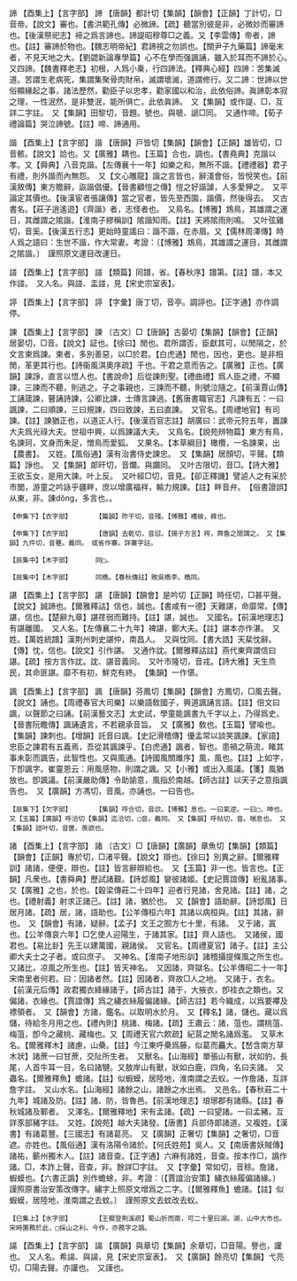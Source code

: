 <!-- { "loadSidebar": true } -->
諦	【酉集上】【言字部】	諦	【唐韻】都計切【集韻】【韻會】【正韻】丁計切，□音帝。【說文】審也。【書洪範孔傳】必微諦。【疏】聽當別彼是非，必微妙而審諦也。【後漢祭祀志】褅之爲言諦也。諦諟昭穆尊□之義。又【李雲傳】帝者，諦也。【註】審諦於物也。【魏志明帝紀】君諦視之勿誤也。【關尹子九藥篇】諦毫末者，不見天地之大。【劉勰新論專學篇】心不在學而强諷誦，雖入於耳而不諦於心。　又四諦。【魏書釋老志】初根，人爲小乗，行四諦法。【釋典心經】四諦：苦集滅道。苦謂生老病死，集謂集聚骨肉財帛，滅謂壞滅，道謂修行。又二諦：世諦以世俗顯緣起之事，諸法歷然，勸臣子以忠孝，勸家國以和治，此依俗諦。眞諦彰本寂之理，一性泯然，是非雙泯，能所俱亡，此依眞諦。　又【集韻】或作諟、□，互詳二字註。　又【集韻】田黎切，音題。號也。與嗁、謕□同。　又通作啼。【荀子禮論篇】哭泣諦號。【註】啼、諦通用。

諧	【酉集上】【言字部】	諧	【唐韻】戸皆切【集韻】【韻會】【正韻】雄皆切，□音骸。【說文】詥也。又【廣雅】耦也。【玉篇】合也，調也。【書堯典】克諧以孝。又【舜典】八音克諧。【左傳襄十一年】如樂之和，無所不諧。【禮禮器】君子有禮，則外諧而內無怨。　又【文心雕龍】諧之言皆也，辭淺會俗，皆悅笑也。【前漢敘傳】東方贍辭，詼諧倡優。【晉書顧愷之傳】愷之好諧謔，人多愛狎之。　又平論定其價也。【後漢宦者張讓傳】當之官者，皆先至西園，諧價，然後得去。　又古書名。【莊子逍遙遊】《齊諧》者，志怪者也。　又鳥名。【博雅】鴆鳥，其雄謂之運日，其雌謂之隂諧。【淮南子繆稱訓】隂諧知雨。【註】天將隂雨則鳴。　又叶弦雞切，音奚。【後漢五行志】更始時童謠曰：諧不諧，在赤眉。又【儒林周澤傳】時人爲之語曰：生世不諧，作大常妻。考證：〔【博雅】鴆鳥，其雄謂之運目，其雌謂之隂諧。〕　謹照原文運目改運日。 

諩	【酉集上】【言字部】	諩	【類篇】同譜，省。【春秋序】譜第。【註】譜，本又作諩。　又人名。與諩、盂諩，見【宋史宗室表】。

諪	【酉集上】【言字部】	諪	【字彙】唐丁切，音亭。調諪也。【正字通】亦作調停。

諫	【酉集上】【言字部】	諫	〔古文〕□【唐韻】古晏切【集韻】【韻會】【正韻】居晏切，□音。【說文】証也。【徐曰】閒也。君所謂否，臣獻其可，以閒隔之，於文言柬爲諫。柬者，多別善惡，以□於君。【白虎通】閒也，因也，更也。是非相閒，革更其行也。【詩衞風淇奧序疏】干也。干君之意而告之。【廣雅】正也。【廣韻】諫諍，直言以悟人也。【書說命】后從諫則聖。【禮曲禮】爲人臣之禮，不顯諫，三諫而不聽，則逃之。子之事親也，三諫而不聽，則號泣隨之。【前漢賈山傳】工誦箴諫，瞽誦詩諫，公卿比諫，士傳言諫過。【舊唐書職官志】凡諫有五：一曰諷諫，二曰順諫，三曰規諫，四曰致諫，五曰直諫。　又官名。【周禮地官】有司諫。【註】諫猶正也，以道正人行。【後漢百官志註】胡廣曰：武帝元狩五年，置諫大夫爲光祿大夫。世祖中興，以爲諫議大夫。　又鳥名。【說苑辨物篇】東方有鳥，名諫珂，文身而朱足，憎鳥而愛狐。　又果名。【本草綱目】橄欖，一名諫果，出【農書】。　又姓。【風俗通】漢有治書侍史諫忠。　又【集韻】居顏切，平聲。【類篇】諍也。　又【集韻】郞旰切，音爛。與讕同。　又叶古限切，音□。【詩大雅】王欲玉女，是用大諫。叶上反。　又叶經□切，音見。【卻正釋譏】譬逌人之有采於市閭，游童之吟詠乎疆畔，庶以增廣福祥，輸力規諫。【註】畔音弁。　【俗書證誤】从東，非。諌dǒng，多言也。。

	【申集下】【衣字部】		【篇韻】昨干切，音殘。【博雅】褿袚，褯也。

	【申集下】【衣字部】		【唐韻】去乾切，音愆。【揚子方言】袴，齊魯之閒謂之。　又【集韻】九件切，音蹇。義同。　或省作褰。詳褰字註。

	【辰集中】【木字部】		同□。

	【辰集中】【木字部】		同檇。【春秋傳註】敗吳檇李。檇同。

諶	【酉集上】【言字部】	諶	【唐韻】【韻會】是吟切【正韻】時任切，□甚平聲。【說文】誠諦也。【爾雅釋詁】信也，誠也。【書咸有一德】天難諶，命靡常。【傳】諶，信也。【楚辭九章】諶荏弱而難持。【註】諶，誠也。　又國名。【前漢地理志】有諶離國。　又人名。【左傳襄二十九年】裨諶，鄭大夫。【註】諶本亦作湛。　又姓。【萬姓統譜】漢荆州刺史諶仲，南昌人。　又與忱同。【書大誥】天棐忱辭。【傳】忱，信也。【說文】引作諶。　又通作訦。【爾雅釋詁註】燕代東齊謂信曰諶。【疏】按方言作訦。訦、諶音義同。　又叶市隆切，音戎。【詩大雅】天生烝民，其命匪諶。靡不有初，鮮克有終。　【集韻】一作愖。

諷	【酉集上】【言字部】	諷	【唐韻】芬鳳切【集韻】【韻會】方鳳切，□風去聲。【說文】誦也。【周禮春官大司樂】以樂語敎國子，興道諷誦言語。【註】倍文曰諷，以聲節之曰誦。【前漢藝文志】太史試，學童能諷書九千字以上，乃得爲史。【晉書阮瞻傳】諷誦遺言，不若親承音旨。　又【廣雅】敎也。【玉篇】譬喩也。【集韻】諫刺也。【增韻】託音曰諷。【史記滑稽傳】優孟常以談笑諷諫。【家語】忠臣之諫君有五義焉，吾從其諷諫乎。【白虎通】諷者，智也。患禍之萌流，睹其事未彰而諷告，此智性也。又與風通。【詩國風關雎序】風，風也。【註】上如字，下卽諷字。崔靈恩云：用風感物，則謂之諷。又【小雅】或出入風議。【箋】風猶放也。卽諷議。【前漢嚴助傳】令助諭意，風指於南越。【師古註】以天子之意指諷告也。　又【廣韻】方馮切，音風。亦誦也。一曰告也。

	【辰集下】【欠字部】		【集韻】呼合切，音欱。【博雅】息也。一曰氣逆。一曰□，呻也。　又【玉篇】【廣韻】呼洽切【集韻】迄洽切，□音。義同。　又【集韻】呼帖切，音。喘息也。　又【集韻】詰叶切，音篋。羨欲也。

諸	【酉集上】【言字部】	諸	〔古文〕□【唐韻】【廣韻】章魚切【集韻】【類篇】【韻會】【正韻】專於切，□渚平聲。【說文】辯也。【徐曰】別異之辭。【爾雅釋訓】諸諸，便便，辯也。【註】皆言辭辯給也。　又【玉篇】非一也。皆言也。【正韻】凡衆也。【書舜典】歷試諸艱。【詩邶風】孌彼諸姬。【史記賈誼傳】紛亂諸事。　又【廣雅】之也，於也。【穀梁傳莊二十四年】迎者行見諸，舍見諸。【註】諸，之也。【禮射義】射求正諸己。【註】諸，猶於也。　又【韻會】語助辭。【詩邶風】日居月諸。【疏】居，諸，語助也。【公羊傳桓六年】其諸以病桓與。【註】其諸，辭也。　又【韻會】有諸，疑辭。【孟子】文王之囿方七十里，有諸。　又于諸，寘也。【公羊傳哀六年】□乞使人迎陽生，于諸其家。【註】齊人語也。　又諸侯，國君也。【易比卦】先王以建萬國，親諸侯。　又官名。【周禮夏官】諸子。【註】主公卿大夫士之子者。或曰庶子。　又神名。【淮南子地形訓】諸稽攝提條風之所生也。又諸比，凉風之所生也。【註】皆天神名。　又因諸，齊獄名。【公羊傳昭二十一年】宋南里者何若。曰：因諸者然。【註】因諸者，齊故□人之地。　又諸于，衣名。【前漢元后傳】政君獨衣絳緣諸于。【師古註】諸于，大掖衣，卽袿衣之類也。又偏諸，衣緣也。【賈誼傳】爲之繡衣絲履偏諸緣。【師古註】若今織成，以爲要襻及褾領者。　又【韻會】方諸，鑑名。以取明水於月。　又【釋名】諸，儲也。藏以爲儲，待給冬月用之也。【禮內則】桃諸、梅諸。【疏】王肅云：諸，菹也。謂桃菹、梅菹，卽今之藏桃、藏梅也。又【周禮天官六飮疏】紀莒之閒名諸爲濫。　又草木名。【爾雅釋木】諸慮，山櫐。【註】今江東呼櫐爲藤，似葛而麤大。【嵆含南方草木狀】諸蔗一曰甘蔗，交阯所生者。　又獸名。【山海經】單張山有獸，狀如豹，長尾，人首牛耳一目，名曰諸犍。又敖岸山有獸，狀如白鹿，四角，名曰夫諸。　又蟲名。【爾雅釋魚】蟾諸。【註】似蝦蟆，居陸地，淮南謂之去蚥。一作詹諸，互詳詹字註。　又山水名。【山海經】諸餘之山，諸餘之水出焉。　又邑名。【春秋莊二十九年】城諸及防。【註】諸、防，皆魯邑。【前漢地理志】琅琊郡有諸縣。【註】春秋城諸及鄆者。　又澤名。【爾雅釋地】宋有孟諸。【疏】一曰望諸。一曰孟豬。互詳豕部豬字註。　又姓。【說苑】越大夫諸發。【唐書】兵部侍郞諸道。又複姓。【漢書】有諸葛豐。【三國志】有諸葛亮。　又【廣韻】正奢切【集韻】之奢切，□音遮。亦姓也。【風俗通】漢有洛陽令諸於。【何氏姓苑】吳人。又【南唐書妖賊傳】諸祐，蘄州獨木人。【註】諸音查。【正字通】六麻有諸姓，音查。按本作□，譌作諸。□，本詐上聲，音查，非。餘詳□字註。　又【字彙】常如切，音稌。詹諸，蝦蟆也。【六書正譌】別作蟾蜍，非。考證：〔【賈誼治安策】繡衣絲履偏諸緣。〕　謹照原書治安策改傳字。繡字上照原文增爲之二字。〔【爾雅釋魚】蟾諸。【註】似蝦蟆，居陸地，淮南謂之去蚊。〕　謹照原文去蚊改去蚥。 

	【巳集上】【水字部】		【王穉登荆溪疏】蜀山折而南，可二十里曰湖。湖，山中大市也。宋時置務於此，□採山之利。今作，亦務字之譌。

諹	【酉集上】【言字部】	諹	【廣韻】與章切【集韻】余章切，□音陽。譽也，讙也。　又人名。希諹、與諹，見【宋史宗室表】。　又【廣韻】餘亮切【集韻】弋亮切，□陽去聲。亦讙也。　又謹也。

